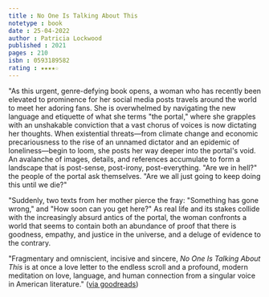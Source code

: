 ```yaml
---
title : No One Is Talking About This
notetype : book
date : 25-04-2022
author : Patricia Lockwood
published : 2021
pages : 210
isbn : 0593189582
rating : ★★★★☆
---
```


"As this urgent, genre-defying book opens, a woman who has recently been elevated to prominence for her social media posts travels around the world to meet her adoring fans. She is overwhelmed by navigating the new language and etiquette of what she terms "the portal," where she grapples with an unshakable conviction that a vast chorus of voices is now dictating her thoughts. When existential threats—from climate change and economic precariousness to the rise of an unnamed dictator and an epidemic of loneliness—begin to loom, she posts her way deeper into the portal's void. An avalanche of images, details, and references accumulate to form a landscape that is post-sense, post-irony, post-everything. "Are we in hell?" the people of the portal ask themselves. "Are we all just going to keep doing this until we die?"  
  
"Suddenly, two texts from her mother pierce the fray: "Something has gone wrong," and "How soon can you get here?" As real life and its stakes collide with the increasingly absurd antics of the portal, the woman confronts a world that seems to contain both an abundance of proof that there is goodness, empathy, and justice in the universe, and a deluge of evidence to the contrary.

"Fragmentary and omniscient, incisive and sincere, _No One Is Talking About This_ is at once a love letter to the endless scroll and a profound, modern meditation on love, language, and human connection from a singular voice in American literature." ([via goodreads](https://www.goodreads.com/book/show/53733106-no-one-is-talking-about-this))
